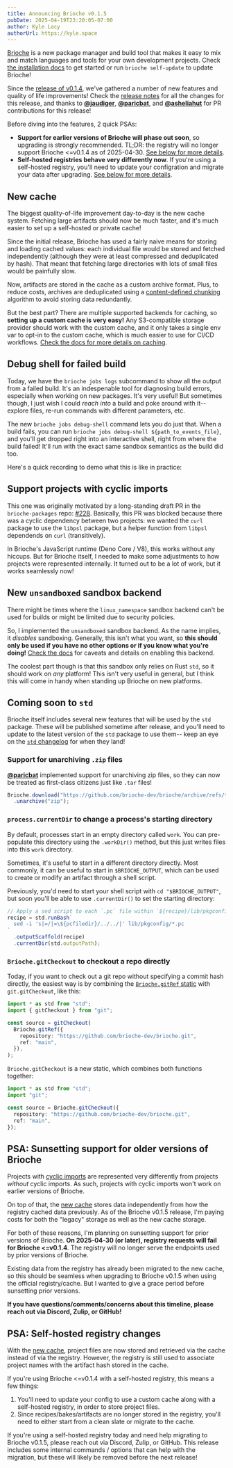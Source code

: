 ```yaml
---
title: Announcing Brioche v0.1.5
pubDate: 2025-04-19T23:20:05-07:00
author: Kyle Lacy
authorUrl: https://kyle.space
---
```


[Brioche](https://brioche.dev/) is a new package manager and build tool that makes it easy to mix and match languages and tools for your own development projects. Check [the installation docs](/docs/installation/) to get started or run `brioche self-update` to update Brioche!

Since the [release of v0.1.4](/blog/announcing-brioche-v0-1-4), we've gathered a number of new features and quality of life improvements! Check the [release notes](https://github.com/brioche-dev/brioche/releases/tag/v0.1.5) for all the changes for this release, and thanks to [**@jaudiger**](https://github.com/jaudiger), [**@paricbat**](https://github.com/paricbat), and [**@asheliahut**](https://github.com/asheliahut) for PR contributions for this release!

Before diving into the features, 2 quick PSAs:

- **Support for earlier versions of Brioche will phase out soon**, so upgrading is strongly recommended. TL;DR: the registry will no longer support Brioche <=v0.1.4 as of 2025-04-30. [See below for more details](#psa-sunsetting-support-for-older-versions-of-brioche).
- **Self-hosted registries behave very differently now**. If you're using a self-hosted registry, you'll need to update your configration and migrate your data after upgrading. [See below for more details](#psa-self-hosted-registry-changes).

## New cache

The biggest quality-of-life improvement day-to-day is the new cache system. Fetching large artifacts should now be much faster, and it's much easier to set up a self-hosted or private cache!

Since the initial release, Brioche has used a fairly naive means for storing and loading cached values: each individual file would be stored and fetched independently (although they were at least compressed and deduplicated by hash). That meant that fetching large directories with lots of small files would be painfully slow.

Now, artifacts are stored in the cache as a custom archive format. Plus, to reduce costs, archives are deduplicated using a [content-defined chunking](https://joshleeb.com/posts/content-defined-chunking.html) algorithm to avoid storing data redundantly.

But the best part? There are multiple supported backends for caching, so **setting up a custom cache is very easy!** Any S3-compatible storage provider should work with the custom cache, and it only takes a single env var to opt-in to the custom cache, which is much easier to use for CI/CD workflows. [Check the docs for more details on caching](/docs/core-concepts/cache).

## Debug shell for failed build

Today, we have the `brioche jobs logs` subcommand to show all the output from a failed build. It's an indespenable tool for diagnosing build errors, especially when working on new packages. It's very useful! But sometimes though, I just wish I could _reach into_ a build and poke around with it-- explore files, re-run commands with different parameters, etc.

The new `brioche jobs debug-shell` command lets you do just that. When a build fails, you can run `brioche jobs debug-shell ${path_to_events_file}`, and you'll get dropped right into an interactive shell, right from where the build failed! It'll run with the exact same sandbox semantics as the build did too.

Here's a quick recording to demo what this is like in practice:

<script src="https://asciinema.org/a/d7DsWq9zVEC0LtjhsY2Ciyu39.js" id="asciicast-d7DsWq9zVEC0LtjhsY2Ciyu39" async="true"></script>

## Support projects with cyclic imports

This one was originally motivated by a long-standing draft PR in the `brioche-packages` repo: [#228](https://github.com/brioche-dev/brioche-packages/pull/228). Basically, this PR was blocked because there was a cyclic dependency between two projects: we wanted the `curl` package to use the `libpsl` package, but a helper function from `libpsl` dependends on `curl` (transitively).

In Brioche's JavaScript runtime (Deno Core / V8), this works without any hiccups. But for Brioche itself, I needed to make some adjustments to how projects were represented internally. It turned out to be a lot of work, but it works seamlessly now!

## New `unsandboxed` sandbox backend

There might be times where the `linux_namespace` sandbox backend can't be used for builds or might be limited due to security policies.

So, I implemented the `unsandboxed` sandbox backend. As the name implies, it _disables_ sandboxing. Generally, this isn't what you want, so **this should only be used if you have no other options or if you know what you're doing!** [Check the docs](/docs/configuration#unsandboxed) for caveats and details on enabling this backend.

The coolest part though is that this sandbox only relies on Rust `std`, so it should work on _any_ platform! This isn't very useful in general, but I think this will come in handy when standing up Brioche on new platforms.

## Coming soon to `std`

Brioche itself includes several new features that will be used by the `std` package. These will be published sometime after release, and you'll need to update to the latest version of the `std` package to use them-- keep an eye on the [`std` changelog](https://github.com/brioche-dev/brioche-packages/blob/main/packages/std/CHANGELOG.md) for when they land!

### Support for unarchiving `.zip` files

[**@paricbat**](https://github.com/paricbat) implemented support for unarchiving zip files, so they can now be treated as first-class citizens just like `.tar` files!

```typescript
Brioche.download("https://github.com/brioche-dev/brioche/archive/refs/tags/v0.1.4.zip")
  .unarchive("zip");
```

### `process.currentDir` to change a process's starting directory

By default, processes start in an empty directory called `work`. You can pre-populate this directory using the `.workDir()` method, but this just writes files into this `work` directory.

Sometimes, it's useful to start in a different directory directly. Most commonly, it can be useful to start in `$BRIOCHE_OUTPUT`, which can be used to create or modify an artifact through a shell script.

Previously, you'd need to start your shell script with `cd "$BRIOCHE_OUTPUT"`, but soon you'll be able to use `.currentDir()` to set the starting directory:

```typescript
// Apply a sed script to each `.pc` file within `${recipe}/lib/pkgconfig`
recipe = std.runBash`
  sed -i 's|=/|=\${pcfiledir}/../../|' lib/pkgconfig/*.pc
`
  .outputScaffold(recipe)
  .currentDir(std.outputPath);
```

### `Brioche.gitCheckout` to checkout a repo directly

Today, if you want to check out a git repo without specifying a commit hash directly, the easiest way is by combining the [`Brioche.gitRef` static](/docs/core-concepts/statics/#briochegitref) with `git.gitCheckout`, like this:

```typescript
import * as std from "std";
import { gitCheckout } from "git";

const source = gitCheckout(
  Brioche.gitRef({
    repository: "https://github.com/brioche-dev/brioche.git",
    ref: "main",
  }),
);
```

`Brioche.gitCheckout` is a new static, which combines both functions together:

```typescript
import * as std from "std";
import "git";

const source = Brioche.gitCheckout({
  repository: "https://github.com/brioche-dev/brioche.git",
  ref: "main",
});
```

## PSA: Sunsetting support for older versions of Brioche

Projects with [cyclic imports](#support-projects-with-cyclic-imports) are represented very differently from projects _without_ cyclic imports. As such, projects with cyclic imports won't work on earlier versions of Brioche.

On top of that, the [new cache](#new-cache) stores data independently from how the registry cached data previously. As of the Brioche v0.1.5 release, I'm paying costs for both the "legacy" storage as well as the new cache storage.

For both of these reasons, I'm planning on sunsetting support for prior versions of Brioche. **On 2025-04-30 (or later), registry requests will fail for Brioche <=v0.1.4**. The registry will no longer serve the endpoints used by prior versions of Brioche.

Existing data from the registry has already been migrated to the new cache, so this should be seamless when upgrading to Brioche v0.1.5 when using the official registry/cache. But I wanted to give a grace period before sunsetting prior versions.

**If you have questions/comments/concerns about this timeline, please reach out via Discord, Zulip, or GitHub!**

## PSA: Self-hosted registry changes

With the [new cache](#new-cache), project files are now stored and retrieved via the cache instead of via the registry. However, the registry is still used to associate project names with the artifact hash stored in the cache.

If you're using Brioche <=v0.1.4 with a self-hosted registry, this means a few things:

1. You'll need to update your config to use a custom cache along with a self-hosted registry, in order to store project files.
2. Since recipes/bakes/artifacts are no longer stored in the registry, you'll need to either start from a clean slate or migrate to the cache.

If you're using a self-hosted registry today and need help migrating to Brioche v0.1.5, please reach out via Discord, Zulip, or GitHub. This release includes some internal commands / options that can help with the migration, but these will likely be removed before the next release!
